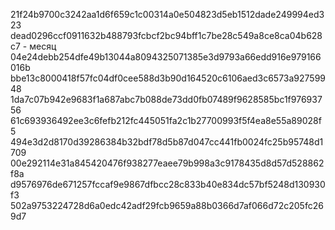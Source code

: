 21f24b9700c3242aa1d6f659c1c00314a0e504823d5eb1512dade249994ed323
dead0296ccf0911632b488793fcbcf2bc94bff1c7be28c549a8ce8ca04b628c7 - месяц
04e24debb254dfe49b13044a8094325071385e3d9793a66edd916e979166016b
bbe13c8000418f57fc04df0cee588d3b90d164520c6106aed3c6573a92759948
1da7c07b942e9683f1a687abc7b088de73dd0fb07489f9628585bc1f97693756
61c693936492ee3c6fefb212fc445051fa2c1b27700993f5f4ea8e55a89028f5
494e3d2d8170d39286384b32bdf78d5b87d047cc441fb0024fc25b95748d1709
00e292114e31a845420476f938277eaee79b998a3c9178435d8d57d528862f8a
d9576976de671257fccaf9e9867dfbcc28c833b40e834dc57bf5248d130930f3
502a9753224728d6a0edc42adf29fcb9659a88b0366d7af066d72c205fc269d7

